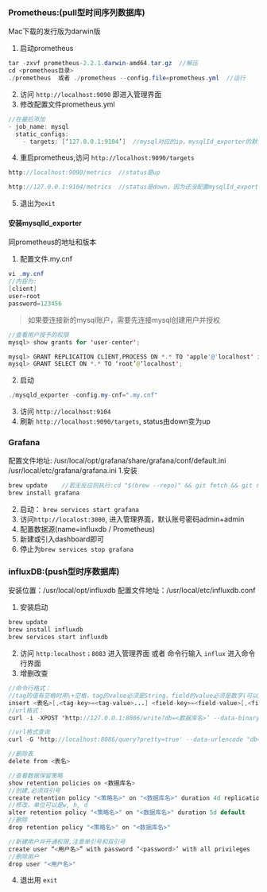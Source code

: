 ### Prometheus:(pull型时间序列数据库)
Mac下载的发行版为darwin版
1. 启动prometheus
```java
tar -zxvf prometheus-2.2.1.darwin-amd64.tar.gz  //解压
cd <prometheus目录>
./prometheus  或者 ./prometheus --config.file=prometheus.yml  //运行
```
2. 访问 `http://localhost:9090` 即进入管理界面
3. 修改配置文件prometheus.yml
```java
//在最后添加
- job_name: mysql
  static_configs:
    - targets: [‘127.0.0.1:9104’]  //mysql对应的ip，mysqlId_exporter的默认监听端口
```
4. 重启prometheus,访问 `http://localhost:9090/targets`
```java
http://localhost:9090/metrics  //status是up

http://127.0.0.1:9104/metrics  //status是down，因为还没配置mysqlId_exporter
```
5. 退出为`exit`

#### 安装mysqlId_exporter
同prometheus的地址和版本
1. 配置文件.my.cnf
```java
vi .my.cnf
//内容为:
[client]
user=root
password=123456
```
> 如果要连接新的mysql账户，需要先连接mysql创建用户并授权
```java
//查看用户授予的权限
mysql> show grants for 'user-center';

mysql> GRANT REPLICATION CLIENT,PROCESS ON *.* TO 'apple'@'localhost' identified by '123456';
mysql> GRANT SELECT ON *.* TO ‘root’@‘localhost';
```
2. 启动
```java
./mysqld_exporter -config.my-cnf=".my.cnf"
```
3. 访问 `http://localhost:9104`
4. 刷新 `http://localhost:9090/targets`, status由down变为up

### Grafana
配置文件地址:
/usr/local/opt/grafana/share/grafana/conf/default.ini
/usr/local/etc/grafana/grafana.ini
1.安装
```java
brew update    //若无反应则执行:cd "$(brew --repo)" && git fetch && git reset --hard origin/master && brew update
brew install grafana
```
2. 启动：
`brew services start grafana`
3. 访问`http://localost:3000`, 进入管理界面，默认账号密码admin+admin
4. 配置数据源(name=influxdb / Prometheus)
5. 新建或引入dashboard即可
6. 停止为`brew services stop grafana`

### influxDB:(push型时序数据库)
安装位置：/usr/local/opt/influxdb
配置文件地址：/usr/local/etc/influxdb.conf
1. 安装启动
```java
brew update
brew install influxdb
brew services start influxdb
```
2. 访问 `http:localhost；8083` 进入管理界面 或者 命令行输入 `influx` 进入命令行界面
3. 增删改查
```java
//命令行格式：
//tag的值有空格时用\+空格，tag的value必须是String，field的value必须是数字(可以是Integer<数字后+i>，float，boolean)
insert <表名>[,<tag-key>=<tag-value>...] <field-key>=<field-value>[,<field2-key>=<field2-value>...] [unix-nano-timestamp]
//url格式：
curl -i -XPOST 'http://127.0.0.1:8086/write?db=<数据库名>’ --data-binary ‘<表名>[,<tag-key>=<tag-value>...] <field-key>=<field-value>[,<field2-key>=<field2-value>...] [unix-nano-timestamp]'

//url格式查询
curl -G 'http://localhost:8086/query?pretty=true' --data-urlencode "db=<数据库名>” --data-urlencode “<sql查询语句>”

//删除表
delete from <表名>

//查看数据保留策略
show retention policies on <数据库名>
//创建,必须双引号
create retention policy "<策略名>" on "<数据库名>" duration 4d replication 1 default  
//修改，单位可以是w, h, d 
alter retention policy "<策略名>" on "<数据库名>" duration 5d default 
//删除
drop retention policy "<策略名>" on "<数据库名>"

//新建用户并开通权限,注意单引号和双引号
create user “<用户名>” with password ‘<password>’ with all privileges  
//删除用户
drop user "<用户名>"
```
4. 退出用 `exit`





